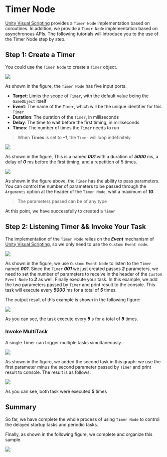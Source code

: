 # Timer Node

[Unity Visual Scripting](https://unity.com/features/unity-visual-scripting) provides a `Timer Node` implementation based on coroutines. In addition, we provide a `Timer Node` implementation based on asynchronous APIs. The following tutorials will introduce you to the use of the Timer Node step by step.

## Step 1: Create a Timer

You could use the `Timer Node` to create a `Timer` object.

![](https://i.imgur.com/EdT68KM.png)

As shown in the figure, the `Timer Node` has five input ports.
- **Target**: Limits the scope of `Timer`, with the default value being the `GameObject` itself
- **Event**: The name of the `Timer`, which will be the unique identifier for this `Timer`
- **Duration**: The duration of the `Timer`, in milliseconds
- **Delay**: The time to wait before the first timing, in milliseconds
- **Times**: The number of times the `Timer` needs to run
> When **Times** is set to ***-1***, the `Timer` will loop indefinitely

![](https://i.imgur.com/zMC7INA.png)

As shown in the figure, This is a named ***001*** with a duration of ***5000*** ms, a delay of ***0*** ms before the first timing, and a repetition of 5 times.

![](https://i.imgur.com/3SwqQy2.png)

As shown in the figure above, the `Timer` has the ability to pass parameters. You can control the number of parameters to be passed through the `Arguments` option at the header of the `Timer Node`, whit a maximum of ***10***.
> The parameters passed can be of any type

At this point, we have successfully to created a `Timer`

## Step 2: Listening Timer && Invoke Your Task

The implementation of the `Timer Node` relies on the ***Event*** mechanism of [Unity Visual Scripting](https://unity.com/features/unity-visual-scripting), so we only need to use the `Custom Event node`.

![](https://i.imgur.com/z2FKoqP.png)

As shown in the figure, we use `Custom Event Node` to listen to the `Timer` named ***001***. Since the `Timer` ***001*** we just created passes ***2*** parameters, we need to set the number of parameters to receive in the header of the `Custom Event Node` to ***2*** as well. Finally execute your task. In this example, we add the two parameters passed by `Timer` and print result to the console. This task will execute every ***5000*** ms for a total of ***5*** times.

The output result of this example is shown in the following figure:

![](https://i.imgur.com/87mh59s.png)

As you can see, the task execute every ***5*** s for a total of ***5*** times.

### Invoke MultiTask

A single Timer can trigger multiple tasks simultaneously.

![](https://i.imgur.com/UNZ2H1h.png)

As shown in the figure, we added the second task in this graph: we use the first parameter minus the second parameter passed by `Timer` and print result to console. The result is as follows:

![](https://i.imgur.com/yV2y7XY.png)

As you can see, both task were executed ***5*** times

## Summary

So far, we have complete the whole process of using `Timer Node` to control the delayed startup tasks and periodic tasks.

Finally, as shown in the following figure, we complete and organize this sample.

![](https://i.imgur.com/Ob4VzmZ.png)
